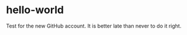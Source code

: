 hello-world
===========

Test for the new GitHub account.
It is better late than never to do it right. 